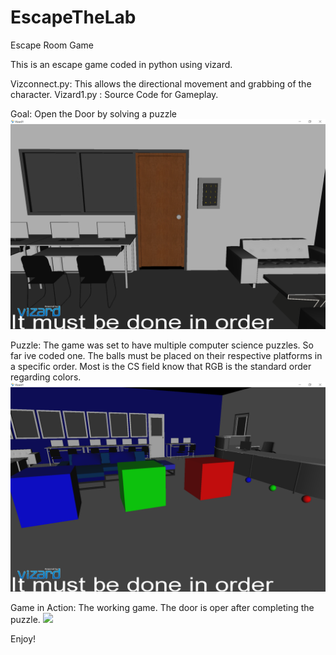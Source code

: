 # EscapeTheLab
Escape Room Game 

This is an escape game coded in python using vizard. 

Vizconnect.py: This allows the directional movement and grabbing of the character. 
Vizard1.py : Source Code for Gameplay. 

Goal: Open the Door by solving a puzzle
![](Exit%20Door.png)

Puzzle: The game was set to have multiple computer science puzzles. So far ive coded one. The balls must be placed on their respective platforms in a specific order. Most is the CS field know that RGB is the standard order regarding colors. 
![](Puzzle.png)

Game in Action: The working game. The door is oper after completing the puzzle. 
![](Game.gif.gif)

Enjoy!
